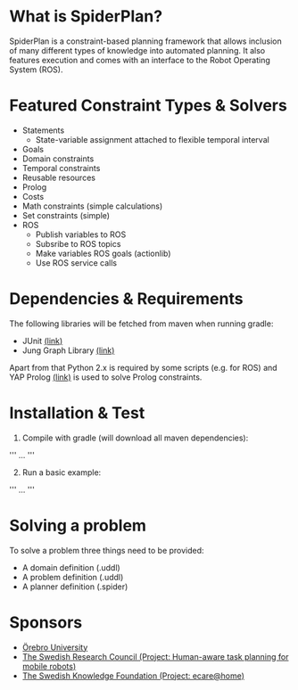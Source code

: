 # What is SpiderPlan?

SpiderPlan is a constraint-based planning framework that allows inclusion of many different types of knowledge 
into automated planning. It also features execution and comes with an interface to the Robot Operating System (ROS).

# Featured Constraint Types & Solvers

- Statements
  - State-variable assignment attached to flexible temporal interval
- Goals
- Domain constraints
- Temporal constraints
- Reusable resources
- Prolog 
- Costs
- Math constraints (simple calculations)
- Set constraints (simple)
- ROS
  - Publish variables to ROS
  - Subsribe to ROS topics
  - Make variables ROS goals (actionlib)
  - Use ROS service calls

# Dependencies & Requirements

The following libraries will be fetched from maven when running gradle:

- JUnit <a href="http://junit.org/">(link)</a>
- Jung Graph Library <a href="http://jung.sourceforge.net/">(link)</a>

Apart from that Python 2.x is required by some scripts (e.g. for ROS)
and YAP Prolog <a href="http://www.dcc.fc.up.pt/~vsc/Yap/">(link)</a> is used to solve Prolog constraints.

# Installation & Test

1) Compile with gradle (will download all maven dependencies):

'''
...
'''

2) Run a basic example:

'''
...
'''

# Solving a problem

To solve a problem three things need to be provided:

- A domain definition (.uddl)
- A problem definition (.uddl)
- A planner definition (.spider)

# Sponsors

* <a href="http://www.oru.se/">&Ouml;rebro University</a>
* <a href="http://www.vr.se/inenglish">The Swedish Research Council (Project: Human-aware task planning for mobile robots)</a> 
* <a href="http://www.kk-stiftelsen.org/">The Swedish Knowledge Foundation (Project: ecare@home)</a>











